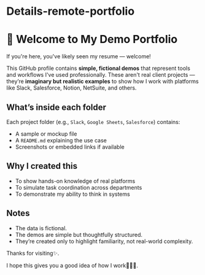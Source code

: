 # Details-remote-portfolio
# 📂 Welcome to My Demo Portfolio

If you're here, you've likely seen my resume — welcome!

This GitHub profile contains **simple, fictional demos** that represent tools and workflows I've used professionally. These aren't real client projects — they’re **imaginary but realistic examples** to show how I work with platforms like Slack, Salesforce, Notion, NetSuite, and others.

## What’s inside each folder
Each project folder (e.g., `Slack`, `Google Sheets`, `Salesforce`) contains:
- A sample or mockup file
- A `README.md` explaining the use case
- Screenshots or embedded links if available

## Why I created this
- To show hands-on knowledge of real platforms
- To simulate task coordination across departments
- To demonstrate my ability to think in systems

## Notes
- The data is fictional.
- The demos are simple but thoughtfully structured.
- They’re created only to highlight familiarity, not real-world complexity.

Thanks for visiting✨.

I hope this gives you a good idea of how I work👩🏻‍💻.
